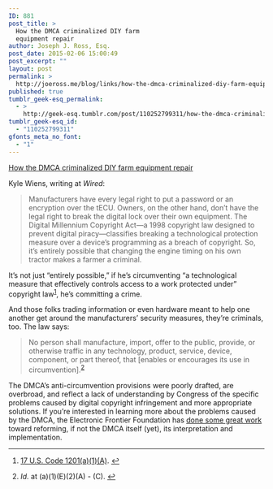 ```yaml
---
ID: 881
post_title: >
  How the DMCA criminalized DIY farm
  equipment repair
author: Joseph J. Ross, Esq.
post_date: 2015-02-06 15:00:49
post_excerpt: ""
layout: post
permalink: >
  http://joeross.me/blog/links/how-the-dmca-criminalized-diy-farm-equipment/
published: true
tumblr_geek-esq_permalink:
  - >
    http://geek-esq.tumblr.com/post/110252799311/how-the-dmca-criminalized-diy-farm-equipment
tumblr_geek-esq_id:
  - "110252799311"
gfonts_meta_no_font:
  - "1"
---
```

<a href='http://www.wired.com/2015/02/new-high-tech-farm-equipment-nightmare-farmers/'>How the DMCA criminalized DIY farm equipment repair</a><div class="link_description"><p>Kyle Wiens, writing at <em>Wired</em>:</p>

<blockquote>
  <p>Manufacturers have every legal right to put a password or an encryption over the tECU. Owners, on the other hand, don’t have the legal right to break the digital lock over their own equipment. The Digital Millennium Copyright Act—a 1998 copyright law designed to prevent digital piracy—classifies breaking a technological protection measure over a device’s programming as a breach of copyright. So, it’s entirely possible that changing the engine timing on his own tractor makes a farmer a criminal.</p>
</blockquote>

<p>It&#8217;s not just &#8220;entirely possible,&#8221; if he&#8217;s circumventing &#8220;a technological measure that effectively controls access to a work protected under&#8221; copyright law<sup id="fnref:p110252799311-1"><a href="p110252799311-1" rel="footnote" target="_blank">1</a></sup>, he&#8217;s committing a crime.</p>

<p>And those folks trading information or even hardware meant to help one another get around the manufacturers&#8217; security measures, they&#8217;re criminals, too. The law says:</p>

<blockquote>
  <p>No person shall manufacture, import, offer to the public, provide, or otherwise traffic in any technology, product, service, device, component, or part thereof, that [enables or encourages its use in circumvention].<sup id="fnref:p110252799311-2"><a href="p110252799311-2" rel="footnote" target="_blank">2</a></sup></p>
</blockquote>

<p>The DMCA&#8217;s anti-circumvention provisions were poorly drafted, are overbroad, and reflect a lack of understanding by Congress of the specific problems caused by digital copyright infringement and more appropriate solutions. If you&#8217;re interested in learning more about the problems caused by the DMCA, the Electronic Frontier Foundation has <a href="https://www.eff.org/issues/dmca" target="_blank">done some great work</a> toward reforming, if not the DMCA itself (yet), its interpretation and implementation.</p>

<div class="footnotes">
<hr><ol><li id="fn:p110252799311-1">
<p><a href="http://www.gpo.gov/fdsys/pkg/USCODE-2011-title17/html/USCODE-2011-title17-chap12-sec1201.htm" target="_blank">17 U.S. Code 1201(a)(1)(A)</a>. <a href="p110252799311-1" rev="footnote" target="_blank">↩</a></p>
</li>

<li id="fn:p110252799311-2">
<p><em>Id.</em> at (a)(1)(E)(2)(A) - (C). <a href="p110252799311-2" rev="footnote" target="_blank">↩</a></p>
</li>

</ol></div></div>